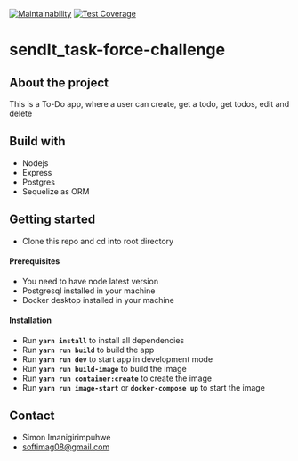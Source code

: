 [![Maintainability](https://api.codeclimate.com/v1/badges/dd3be00648bb55b8f906/maintainability)](https://codeclimate.com/github/SimonImanigirimpuhwe/sendIt_task-force-challenge/maintainability)
[![Test Coverage](https://api.codeclimate.com/v1/badges/dd3be00648bb55b8f906/test_coverage)](https://codeclimate.com/github/SimonImanigirimpuhwe/sendIt_task-force-challenge/test_coverage)
# sendIt_task-force-challenge

## About the project

 This is a To-Do app, where a user can create, get a todo, get todos, edit and delete

## Build with

- Nodejs
- Express
- Postgres
- Sequelize as ORM

## Getting started

- Clone this repo and cd into root directory

#### Prerequisites

- You need to have node latest version
- Postgresql installed in your machine
- Docker desktop installed in your machine

#### Installation

- Run **`yarn install`** to install all dependencies
- Run **`yarn run build`** to build the app
- Run **`yarn run dev`** to start app in development mode
- Run **`yarn run build-image`** to build the image
- Run **`yarn run container:create`** to create the image
- Run **`yarn run image-start`** or **`docker-compose up`**  to start the image

## Contact

- Simon Imanigirimpuhwe
- softimag08@gmail.com


